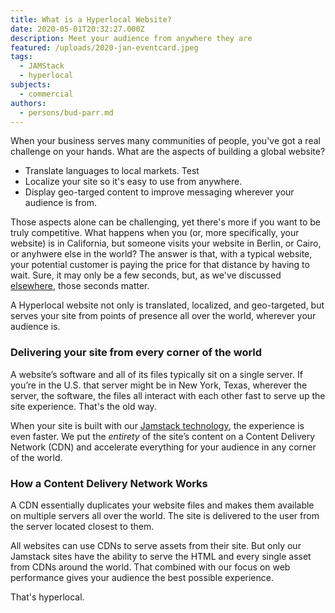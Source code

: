 ```yaml
---
title: What is a Hyperlocal Website?
date: 2020-05-01T20:32:27.000Z
description: Meet your audience from anywhere they are
featured: /uploads/2020-jan-eventcard.jpeg
tags:
  - JAMStack
  - hyperlocal
subjects:
  - commercial
authors:
  - persons/bud-parr.md
---
```

When your business serves many communities of people, you've got a real challenge on your hands. What are the aspects of building a global website?

* Translate languages to local markets. Test
* Localize your site so it's easy to use from anywhere.
* Display geo-targed content to improve messaging wherever your audience is from.

 Those aspects alone can be challenging, yet there's more if you want to be truly competitive. What happens when you (or, more specifically, your website) is in California, but someone visits your website in Berlin, or Cairo, or anyhwere else in the world? The answer is that, with a typical website, your potential customer is paying the price for that distance by having to wait. Sure, it may only be a few seconds, but, as we've discussed [elsewhere](/article/bulletproof-technology/), those seconds matter. 

 A Hyperlocal website not only is translated, localized, and geo-targeted, but serves your site from points of presence all over the world, wherever your audience is.

### Delivering your site from every corner of the world

A website’s software and all of its files typically sit on a single server. If you’re in the U.S. that server might be in New York, Texas, wherever the server, the software, the files all interact with each other fast to serve up the site experience. That's the old way. 

When your site is built with our [Jamstack technology](/article/bulletproof-technology/), the experience is even faster. We put the *entirety* of the site’s content on a Content Delivery Network (CDN) and accelerate everything for your audience in any corner of the world.

### How a Content Delivery Network Works

A CDN essentially duplicates your website files and makes them available on multiple servers all over the world. The site is delivered to the user from the server located closest to them.

All websites can use CDNs to serve assets from their site. But only our Jamstack sites have the ability to serve the HTML and every single asset from CDNs around the world. That combined with our focus on web performance gives your audience the best possible experience.

That's hyperlocal.